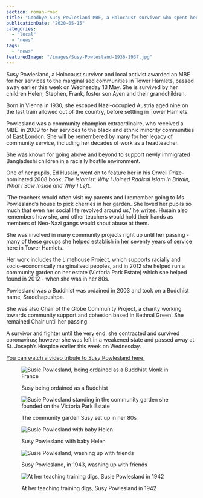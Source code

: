 ```yaml
---
section: roman-road
title: "Goodbye Susy Powlesland MBE, a Holocaust survivor who spent her life making our community better"
publicationDate: "2020-05-15"
categories: 
  - "local"
  - "news"
tags: 
  - "news"
featuredImage: "/images/Susy-Powlesland-1936-1937.jpg"
---
```


Susy Powlesland, a Holocaust survivor and local activist awarded an MBE for her services to the marginalised communities in Tower Hamlets, passed away earlier this week on Wednesday 13 May. She is survived by her children Helen, Stephen, Frank, foster son Ayen and their grandchildren.

Born in Vienna in 1930, she escaped Nazi-occupied Austria aged nine on the last train allowed out of the country, before settling in Tower Hamlets. 

Powlesland was a community champion extraordinaire, who received a MBE  in 2009 for her services to the black and ethnic minority communities of East London. She will be remembered by many for her legacy of community service, including her decades of work as a headteacher.

She was known for going above and beyond to support newly immigrated Bangladeshi children in a racially hostile environment. 

One of her pupils, Ed Husain, went on to feature her in his Orwell Prize-nominated 2008 book, _The Islamist: Why I Joined Radical Islam in Britain, What I Saw Inside and Why I Left_. 

‘The teachers would often visit my parents and I remember going to Ms Powlesland’s house to pick cherries in her garden. She loved her pupils so much that even her social life revolved around us,’ he writes. Husain also remembers how she, and other teachers would hold their hands as members of Neo-Nazi gangs would shout abuse at them. 

She was involved in many community projects right up until her passing - many of these groups she helped establish in her seventy years of service here in Tower Hamlets. 

Her work includes the Limehouse Project, which supports racially and socio-economically marginalised peoples, and in 2012 she helped run a community garden on her estate (Victoria Park Estate) which she helped found in 2012 - when she was in her 80s. 

Powlesland was a Buddhist was ordained in 2003 and took on a Buddhist name, Sraddhapushpa.

She was also Chair of the Globe Community Project, a charity working towards community support and cohesion based in Bethnal Green. She remained Chair until her passing.

A survivor and fighter until the very end, she contracted and survived coronavirus; however she was left in a weakened state and passed away at St. Joseph’s Hospice earlier this week on Wednesday.

[You can watch a video tribute to Susy Powlesland here.](https://vimeo.com/416509908)

<figure>

![Susie Powlesland, being ordained as a Buddhist Monk in France](/images/Susy-Powlesland-Sraddhapushpa-Buddhist-ordination-France-1024x683.jpg)

<figcaption>

Susy being ordained as a Buddhist

</figcaption>

</figure>

<figure>

![Susie Powlesland standing in the community garden she founded on the Victoria Park Estate](/images/Susie-Powlesland-community-garden-Victoria-Park-Estate-1024x683.jpg)

<figcaption>

The community garden Susy set up in her 80s

</figcaption>

</figure>

<figure>

![Susie Powlesland with baby Helen](/images/Susie-Powlesland-baby-helen-64.jpg)

<figcaption>

Susy Powlesland with baby Helen

</figcaption>

</figure>

<figure>

![Susie Powlesland, washing up with friends](/images/Susie-hotel-1943-washing-up-1024x683.jpg)

<figcaption>

Susy Powlesland, in 1943, washing up with friends

</figcaption>

</figure>

<figure>

![At her teaching training digs, Susie Powlesland in 1942](/images/Susy-Powlesland-hotel-1943-studying-1024x683.jpg)

<figcaption>

At her teaching training digs, Susy Powlesland in 1942

</figcaption>

</figure>
